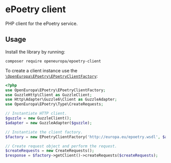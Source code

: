 # ePoetry client

PHP client for the ePoetry service.

## Usage

Install the library by running:

```
composer require openeuropa/epoetry-client
```

To create a client instance use the [`\OpenEuropa\EPoetry\EPoetryClientFactory`](./src/EPoetryClientFactory.php):

```php
<?php
use OpenEuropa\EPoetry\EPoetryClientFactory;
use GuzzleHttp\Client as GuzzleClient;
use Http\Adapter\Guzzle6\Client as GuzzleAdapter;
use OpenEuropa\EPoetry\Type\CreateRequests;

// Instantiate HTTP client.
$guzzle = new GuzzleClient();
$adapter = new GuzzleAdapter($guzzle);

// Instantiate the client factory.
$factory = new EPoetryClientFactory('http://europa.eu/epoetry.wsdl', $adapter);

// Create request object and perform the request.
$createRequests = new CreateRequests();
$response = $factory->getClient()->createRequests($createRequests);
```

